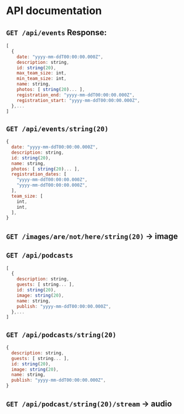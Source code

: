 # API documentation

## `GET /api/events` Response:

```js
[
  {
    date: "yyyy-mm-ddT00:00:00.000Z",
    description: string,
    id: string(20),
    max_team_size: int,
    min_team_size: int,
    name: string,
    photos: [ string(20)... ],
    registration_end: "yyyy-mm-ddT00:00:00.000Z",
    registration_start: "yyyy-mm-ddT00:00:00.000Z",
  },...
]
```

## `GET /api/events/string(20)`

```js
{
  date: "yyyy-mm-ddT00:00:00.000Z",
  description: string,
  id: string(20),
  name: string,
  photos: [ string(20)... ],
  registration_dates: [
    "yyyy-mm-ddT00:00:00.000Z",
    "yyyy-mm-ddT00:00:00.000Z",
  ],
  team_size: [
    int,
    int,
  ],
}
```

## `GET /images/are/not/here/string(20)` -> image

## `GET /api/podcasts`

```js
[
  {
    description: string,
    guests: [ string... ],
    id: string(20),
    image: string(20),
    name: string,
    publish: "yyyy-mm-ddT00:00:00.000Z",
  },...
]
```

## `GET /api/podcasts/string(20)`

```js
{
  description: string,
  guests: [ string... ],
  id: string(20),
  image: string(20),
  name: string,
  publish: "yyyy-mm-ddT00:00:00.000Z",
}
```

## `GET /api/podcast/string(20)/stream` -> audio
